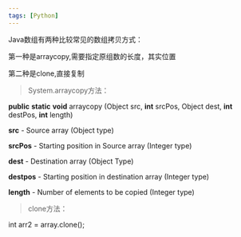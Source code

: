 ```yaml
---
tags: [Python]
---
```








Java数组有两种比较常见的数组拷贝方式：

第一种是arraycopy,需要指定原组数的长度，其实位置

第二种是clone,直接复制



> System.arraycopy方法：





**public** **static** **void** arraycopy (Object src, **int** srcPos, Object dest, **int** destPos, **int** length) 



**src** - Source array (Object type)

**srcPos** - Starting position in Source array (Integer type)

**dest** - Destination array (Object Type)

**destpos** - Starting position in destination array (Integer type)

**length** - Number of elements to be copied (Integer type)



> clone方法：



int arr2 = array.clone();